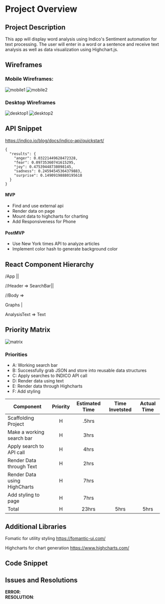 # Project Overview

## Project Description

This app will display word analysis using Indico's Sentiment automation for text processing. The user will enter in a word or a sentence and receive text analysis as well as data visualization using Highchart.js.

## Wireframes

### Mobile Wireframes:

![mobile1](imgs/phone1.png)
![mobile2](imgs/phone2.png)

### Desktop Wireframes

![desktop1](imgs/regular-screen1.png)
![desktop2](imgs/regular-screen2.png)

## API Snippet

https://indico.io/blog/docs/indico-api/quickstart/

```
{
  "results": {
    "anger": 0.03221449628472328,
    "fear": 0.09735360741615295,
    "joy": 0.47539448738098145,
    "sadness": 0.24594545364379883,
    "surprise": 0.14909198880195618
  }
}
```

#### MVP

- Find and use external api
- Render data on page
- Mount data to highcharts for charting
- Add Responsiveness for Phone

#### PostMVP

- Use New York times API to analyze articles
- Implement color hash to generate background color

## React Component Hierarchy

/App ||

//Header => SearchBar||


//Body => 

Graphs | 

AnalysisText => Text

## Priority Matrix

![matrix](imgs/priority-matrix.png)

### Priorities

- A: Working search bar
- B: Successfully grab JSON and store into reusable data structures
- C: Apply searches to INDICO API call
- D: Render data using text
- E: Render data through Highcharts
- F: Add styling

| Component                    | Priority | Estimated Time | Time Invetsted | Actual Time |
| ---------------------------- | :------: | :------------: | :------------: | :---------: |
| Scaffolding Project          |    H     |     .5hrs      |                |             |
| Make a working search bar    |    H     |      3hrs      |                |             |
| Apply search to API call     |    H     |      4hrs      |                |             |
| Render Data through Text     |    H     |      2hrs      |                |             |
| Render Data using HighCharts |    H     |      7hrs      |                |             |
| Add styling to page          |    H     |      7hrs      |                |             |
| Total                        |    H     |     23hrs      |      5hrs      |    5hrs     |

## Additional Libraries

Fomatic for utility styling https://fomantic-ui.com/

Highcharts for chart generation https://www.highcharts.com/

## Code Snippet

## Issues and Resolutions

**ERROR**:  
**RESOLUTION**:
